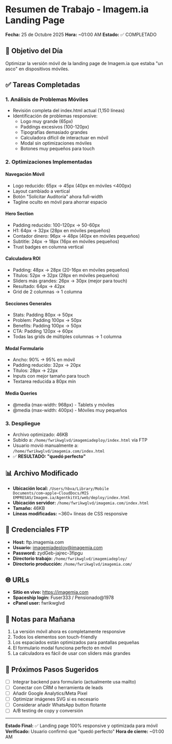 # Resumen de Trabajo - Imagem.ia Landing Page
**Fecha:** 25 de Octubre 2025
**Hora:** ~01:00 AM
**Estado:** ✅ COMPLETADO

## 🎯 Objetivo del Día
Optimizar la versión móvil de la landing page de Imagem.ia que estaba "un asco" en dispositivos móviles.

## ✅ Tareas Completadas

### 1. Análisis de Problemas Móviles
- Revisión completa del index.html actual (1,150 líneas)
- Identificación de problemas responsive:
  - Logo muy grande (65px)
  - Paddings excesivos (100-120px)
  - Tipografías demasiado grandes
  - Calculadora difícil de interactuar en móvil
  - Modal sin optimizaciones móviles
  - Botones muy pequeños para touch

### 2. Optimizaciones Implementadas

#### Navegación Móvil
- Logo reducido: 65px → 45px (40px en móviles <400px)
- Layout cambiado a vertical
- Botón "Solicitar Auditoría" ahora full-width
- Tagline oculto en móvil para ahorrar espacio

#### Hero Section
- Padding reducido: 100-120px → 50-60px
- H1: 64px → 32px (28px en móviles pequeños)
- Contador dinero: 96px → 48px (40px en móviles pequeños)
- Subtitle: 24px → 18px (16px en móviles pequeños)
- Trust badges en columna vertical

#### Calculadora ROI
- Padding: 48px → 28px (20-16px en móviles pequeños)
- Títulos: 52px → 32px (28px en móviles pequeños)
- Sliders más grandes: 26px → 30px (mejor para touch)
- Resultado: 64px → 42px
- Grid de 2 columnas → 1 columna

#### Secciones Generales
- Stats: Padding 80px → 50px
- Problem: Padding 100px → 50px
- Benefits: Padding 100px → 50px
- CTA: Padding 120px → 60px
- Todas las grids de múltiples columnas → 1 columna

#### Modal Formulario
- Ancho: 90% → 95% en móvil
- Padding reducido: 32px → 20px
- Títulos: 28px → 22px
- Inputs con mejor tamaño para touch
- Textarea reducida a 80px mín

#### Media Queries
- @media (max-width: 968px) - Tablets y móviles
- @media (max-width: 400px) - Móviles muy pequeños

### 3. Despliegue
- Archivo optimizado: 46KB
- Subido a: `/home/fwrikwglvd/imagemiadeploy/index.html` vía FTP
- Usuario movió manualmente a: `/home/fwrikwglvd/imagemia.com/index.html`
- ✅ **RESULTADO: "quedó perfecto"**

## 📊 Archivo Modificado
- **Ubicación local:** `/Users/hbva/Library/Mobile Documents/com~apple~CloudDocs/MIS EMPRESAS/Imagem.ia/AgentkitV1/web/deploy/index.html`
- **Ubicación servidor:** `/home/fwrikwglvd/imagemia.com/index.html`
- **Tamaño:** 46KB
- **Líneas modificadas:** ~360+ líneas de CSS responsive

## 🔑 Credenciales FTP
- **Host:** ftp.imagemia.com
- **Usuario:** imagemiadeploy@imagemia.com
- **Password:** zydGeb-jajrec-3fipgu
- **Directorio trabajo:** `/home/fwrikwglvd/imagemiadeploy/`
- **Directorio producción:** `/home/fwrikwglvd/imagemia.com/`

## 🌐 URLs
- **Sitio en vivo:** https://imagemia.com
- **Spaceship login:** Fuser333 / Pensionado@1978
- **cPanel user:** fwrikwglvd

## 📝 Notas para Mañana
1. La versión móvil ahora es completamente responsive
2. Todos los elementos son touch-friendly
3. Los espaciados están optimizados para pantallas pequeñas
4. El formulario modal funciona perfecto en móvil
5. La calculadora es fácil de usar con sliders más grandes

## 🚀 Próximos Pasos Sugeridos
- [ ] Integrar backend para formulario (actualmente usa mailto)
- [ ] Conectar con CRM o herramienta de leads
- [ ] Añadir Google Analytics/Meta Pixel
- [ ] Optimizar imágenes SVG si es necesario
- [ ] Considerar añadir WhatsApp button flotante
- [ ] A/B testing de copy y conversión

---
**Estado Final:** ✅ Landing page 100% responsive y optimizada para móvil
**Verificado:** Usuario confirmó que "quedó perfecto"
**Hora de cierre:** ~01:00 AM
